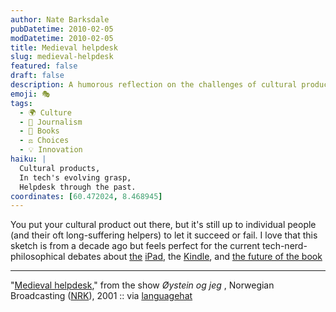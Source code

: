 ```yaml
---
author: Nate Barksdale
pubDatetime: 2010-02-05
modDatetime: 2010-02-05
title: Medieval helpdesk
slug: medieval-helpdesk
featured: false
draft: false
description: A humorous reflection on the challenges of cultural products in the modern tech landscape, reminiscent of bygone debates on books and technology.
emoji: 🎭
tags:
  - 🌍 Culture
  - 📝 Journalism
  - 📖 Books
  - ⚖️ Choices
  - 💡 Innovation
haiku: |
  Cultural products,  
  In tech's evolving grasp,  
  Helpdesk through the past.
coordinates: [60.472024, 8.468945]
---
```


You put your cultural product out there, but it's still up to individual people (and their oft long-suffering helpers) to let it succeed or fail. I love that this sketch is from a decade ago but feels perfect for the current tech-nerd-philosophical debates about [the](http://daringfireball.net/) [iPad](http://text-patterns.thenewatlantis.com/2010/01/definitive-ipad-thoughts.html), the [Kindle](http://text-patterns.thenewatlantis.com/search/label/Kindle), and [the future of the book](https://www.google.com/search?q=%22the%20future%20of%20the%20book%22%20futureofthebook.org)

---

"[Medieval helpdesk](http://www.youtube.com/watch?v=pQHX-SjgQvQ)," from the show _Øystein og jeg_ , Norwegian Broadcasting ([NRK](http://www.nrk.no/)), 2001 :: via [languagehat](http://www.languagehat.com/archives/003765.php)
